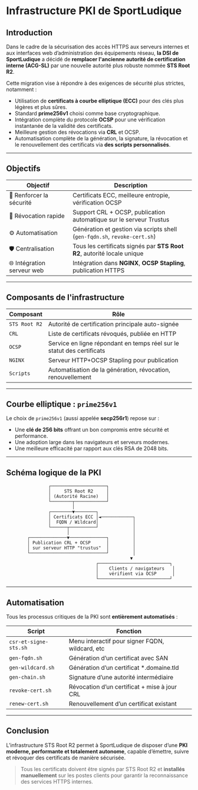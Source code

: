 # Infrastructure PKI de SportLudique

## Introduction

Dans le cadre de la sécurisation des accès HTTPS aux serveurs internes et aux interfaces web d’administration des équipements réseau, **la DSI de SportLudique** a décidé de **remplacer l'ancienne autorité de certification interne (ACG-SL)** par une nouvelle autorité plus robuste nommée **STS Root R2**.

Cette migration vise à répondre à des exigences de sécurité plus strictes, notamment :

- Utilisation de **certificats à courbe elliptique (ECC)** pour des clés plus légères et plus sûres.
- Standard **prime256v1** choisi comme base cryptographique.
- Intégration complète du protocole **OCSP** pour une vérification instantanée de la validité des certificats.
- Meilleure gestion des révocations via **CRL** et OCSP.
- Automatisation complète de la génération, la signature, la révocation et le renouvellement des certificats via **des scripts personnalisés**.

---

## Objectifs

| Objectif                        | Description                                                                 |
|--------------------------------|-----------------------------------------------------------------------------|
| 🔐 Renforcer la sécurité        | Certificats ECC, meilleure entropie, vérification OCSP                     |
| 🔁 Révocation rapide            | Support CRL + OCSP, publication automatique sur le serveur Trustus         |
| ⚙️ Automatisation               | Génération et gestion via scripts shell (`gen-fqdn.sh`, `revoke-cert.sh`) |
| 🛡️ Centralisation               | Tous les certificats signés par **STS Root R2**, autorité locale unique    |
| 🌐 Intégration serveur web     | Intégration dans **NGINX**, **OCSP Stapling**, publication HTTPS           |

---

## Composants de l'infrastructure

| Composant            | Rôle                                                                 |
|----------------------|----------------------------------------------------------------------|
| `STS Root R2`        | Autorité de certification principale auto-signée                     |
| `CRL`                | Liste de certificats révoqués, publiée en HTTP                       |
| `OCSP`               | Service en ligne répondant en temps réel sur le statut des certificats |
| `NGINX`              | Serveur HTTP+OCSP Stapling pour publication                          |
| `Scripts`            | Automatisation de la génération, révocation, renouvellement          |

---

## Courbe elliptique : `prime256v1`

Le choix de `prime256v1` (aussi appelée **secp256r1**) repose sur :

- Une **clé de 256 bits** offrant un bon compromis entre sécurité et performance.
- Une adoption large dans les navigateurs et serveurs modernes.
- Une meilleure efficacité par rapport aux clés RSA de 2048 bits.

---

## Schéma logique de la PKI

```text
                ┌─────────────────────┐
                │     STS Root R2     │
                │ (Autorité Racine)   │
                └────────┬────────────┘
                         │
                ┌────────▼────────┐
                │ Certificats ECC │◄────────────┐
                │  FQDN / Wildcard│             │
                └──────┬──────────┘             │
                       │                        │
        ┌──────────────▼──────────────┐         │
        │ Publication CRL + OCSP      │         │
        │ sur serveur HTTP "trustus"  │         │
        └─────────────────────────────┘         │
                                               ▼
                                  ┌───────────────────────────┐
                                  │    Clients / navigateurs   │
                                  │    vérifient via OCSP      │
                                  └───────────────────────────┘
````

---

## Automatisation

Tous les processus critiques de la PKI sont **entièrement automatisés** :

| Script                | Fonction                                        |
| --------------------- | ----------------------------------------------- |
| `csr-et-signe-sts.sh` | Menu interactif pour signer FQDN, wildcard, etc |
| `gen-fqdn.sh`         | Génération d’un certificat avec SAN             |
| `gen-wildcard.sh`     | Génération d’un certificat \*.domaine.tld       |
| `gen-chain.sh`        | Signature d’une autorité intermédiaire          |
| `revoke-cert.sh`      | Révocation d’un certificat + mise à jour CRL    |
| `renew-cert.sh`       | Renouvellement d’un certificat existant         |

---

## Conclusion

L’infrastructure STS Root R2 permet à SportLudique de disposer d’une **PKI moderne, performante et totalement autonome**, capable d’émettre, suivre et révoquer des certificats de manière sécurisée.

> Tous les certificats doivent être signés par STS Root R2 et **installés manuellement** sur les postes clients pour garantir la reconnaissance des services HTTPS internes.
